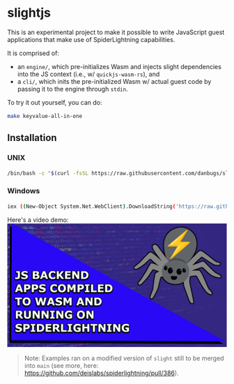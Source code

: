 # slightjs

This is an experimental project to make it possible to write JavaScript guest applications that make use of SpiderLightning capabilities.

It is comprised of:
- an `engine/`, which pre-initializes Wasm and injects slight dependencies into the JS context (i.e., w/ `quickjs-wasm-rs`), and
- a `cli/`, which inits the pre-initialized Wasm w/ actual guest code by passing it to the engine through `stdin`.

To try it out yourself, you can do: 
```bash
make keyvalue-all-in-one
```

## Installation

### UNIX

```sh
/bin/bash -c "$(curl -fsSL https://raw.githubusercontent.com/danbugs/slightjs/main/install.sh)"
```

### Windows

```sh
iex ((New-Object System.Net.WebClient).DownloadString('https://raw.githubusercontent.com/danbugs/slightjs/main/install.ps1'))
```

Here's a video demo: [![youtube-thumbnail](./docs/imgs/slightjs_app_demo_thumbnail.png)](https://youtu.be/dTyx3UTJdUI)

> Note: Examples ran on a modified version of `slight` still to be merged into `main` (see more, here: https://github.com/deislabs/spiderlightning/pull/386).